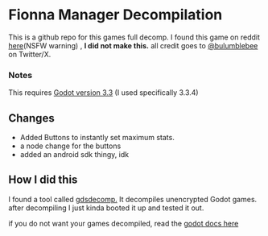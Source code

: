 # Fionna Manager Decompilation
This is a github repo for this games full decomp. I found this game on reddit [here](https://www.reddit.com/r/ExpansionHentai/comments/phf8d9/f_someone_made_a_free_little_growth_game/)(NSFW warning) , **I did not make this.**  all credit goes to [@bulumblebee](https://twitter.com/bulumblebee) on Twitter/X. 
### Notes
This requires [Godot version 3.3](https://godotengine.org/download/archive/3.4-stable/) (I used specifically 3.3.4)
## Changes

 - Added Buttons to instantly set maximum stats.
 - a node change for the buttons
 - added an android sdk thingy, idk
 
 ## How I did this
 I found a tool called [gdsdecomp.](https://github.com/bruvzg/gdsdecomp) 
 It decompiles unencrypted Godot games.
after decompiling I just kinda booted it up and tested it out.

if you do not want your games decompiled, read the [godot docs here](https://docs.godotengine.org/en/stable/contributing/development/compiling/compiling_with_script_encryption_key.html)
